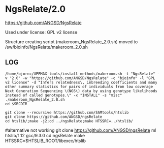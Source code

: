 NgsRelate/2.0
========================

<https://github.com/ANGSD/NgsRelate>

Used under license:
GPL v2 license


Structure creating script (makeroom_NgsRelate_2.0.sh) moved to /sw/bioinfo/NgsRelate/makeroom_2.0.sh

LOG
---

    /home/bjornc/UPPMAX-tools/install-methods/makeroom.sh -t "NgsRelate" -v "2.0" -w "https://github.com/ANGSD/NgsRelate" -c "bioinfo" -l "GPL v2 license" -d "Infers relatedness\, inbreeding coefficients and many other summary statistics for pairs of individuals from low coverage Next Generation Sequencing \(NGS\) data by using genotype likelihoods instead of called genotypes.\" -x "INSTALL" -s "misc"
    ./makeroom_NgsRelate_2.0.sh
    cd $SRCDIR

    git clone --recursive https://github.com/SAMtools/htslib
    git clone https://github.com/ANGSD/ngsRelate
    cd htslib/;make -j2;cd ../ngsRelate;make HTSSRC=../htslib/

#alternative not working
    git clone https://github.com/ANGSD/ngsRelate
    ml htslib/1.12 gcc/9.3.0
    cd ngsRelate
    make HTSSRC=$HTSLIB_ROOT/libexec/htslib
